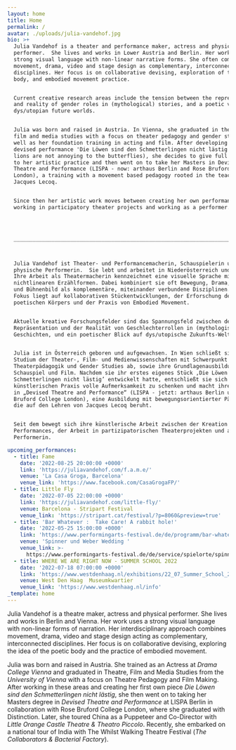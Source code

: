```yaml
---
layout: home
title: Home
permalink: /
avatar: ./uploads/julia-vandehof.jpg
bio: >+
  Julia Vandehof is a theater and performance maker, actress and physical
  performer.  She lives and works in Lower Austria and Berlin. Her work uses a
  strong visual language with non-linear narrative forms. She often combines
  movement, drama, video and stage design as complementary, interconnected
  disciplines. Her focus is on collaborative devising, exploration of the poetic
  body, and embodied movement practice.


  Current creative research areas include the tension between the representation
  and reality of gender roles in (mythological) stories, and a poetic view of
  dys/utopian future worlds.


  Julia was born and raised in Austria. In Vienna, she graduated in theater,
  film and media studies with a focus on theater pedagogy and gender studies, as
  well as her foundation training in acting and film. After developing her first
  devised performance 'Die Löwen sind den Schmetterlingen nicht lästig' (The
  lions are not annoying to the butterflies), she decides to give full attention
  to her artistic practice and then went on to take her Masters in Devised
  Theatre and Performance (LISPA - now: arthaus Berlin and Rose Bruford College
  London), a training with a movement based pedagogy rooted in the teachings of
  Jacques Lecoq.


  Since then her artistic work moves between creating her own performances,
  working in participatory theater projects and working as a performer.




  ______________________________________________________________________________



  Julia Vandehof ist Theater- und Performancemacherin, Schauspielerin und
  physische Performerin.  Sie lebt und arbeitet in Niederösterreich und Berlin.
  Ihre Arbeit als Theatermacherin kennzeichnet eine visuelle Sprache mit
  nichtlinearen Erzählformen. Dabei kombiniert sie oft Bewegung, Drama, Video
  und Bühnenbild als komplementäre, miteinander verbundene Disziplinen. Ihr
  Fokus liegt auf kollaborativen Stückentwicklungen, der Erforschung des
  poetischen Körpers und der Praxis von Embodied Movement.


  Aktuelle kreative Forschungsfelder sind das Spannungsfeld zwischen der
  Repräsentation und der Realität von Geschlechterrollen in (mythologischen)
  Geschichten, und ein poetischer Blick auf dys/utopische Zukunfts-Welten.


  Julia ist in Österreich geboren und aufgewachsen. In Wien schließt sie ihr
  Studium der Theater-, Film- und Medienwissenschaften mit Schwerpunkt
  Theaterpädagogik und Gender Studies ab, sowie ihre Grundlagenausbildung in
  Schauspiel und Film. Nachdem sie ihr erstes eigenes Stück ‚Die Löwen sind den
  Schmetterlingen nicht lästig’ entwickelt hatte, entschließt sie sich ihrer
  künstlerischen Praxis volle Aufmerksamkeit zu schenken und macht ihren Master
  in „Devised Theatre and Performance“ (LISPA - jetzt: arthaus Berlin und Rose
  Bruford College London), eine Ausbildung mit bewegungsorientierter Pädagogik,
  die auf den Lehren von Jacques Lecoq beruht. 


  Seit dem bewegt sich ihre künstlerische Arbeit zwischen der Kreation eigener
  Performances, der Arbeit in partizipatorischen Theaterprojekten und als
  Performerin.

upcoming_performances:
  - title: Fame
    date: '2022-08-25 20:00:00 +0000'
    link: 'https://juliavandehof.com/f.a.m.e/'
    venue: 'La Casa Groga, Barcelona'
    venue_link: 'https://www.facebook.com/CasaGrogaFP/'
  - title: Little Fly
    date: '2022-07-05 22:00:00 +0000'
    link: 'https://juliavandehof.com/little-fly/'
    venue: Barcelona - Stripart Festival
    venue_link: 'https://stripart.cat/festival/?p=8060&preview=true'
  - title: 'Bar Whatever :  Take Care! A rabbit hole!'
    date: '2022-05-25 15:00:00 +0000'
    link: 'https://www.performingarts-festival.de/de/programm/bar-whatever'
    venue: 'Spinner und Weber Wedding '
    venue_link: >-
      https://www.performingarts-festival.de/de/service/spielorte/spinner-und-weber-kulturhaus-galerie
  - title: WHERE WE ARE RIGHT NOW - SUMMER SCHOOL 2022
    date: '2022-07-18 07:00:00 +0000'
    link: 'https://www.westdenhaag.nl/exhibitions/22_07_Summer_School_2022'
    venue: West Den Haag  Museumkwartier
    venue_link: 'https://www.westdenhaag.nl/info'
_template: home
---
```


Julia Vandehof is a theatre maker, actress and physical performer. She lives and works in Berlin and Vienna. Her work uses a strong visual language with non-linear forms of narration. Her interdisciplinary approach combines movement, drama, video and stage design acting as complementary, interconnected disciplines. Her focus is on collaborative devising, exploring the idea of the poetic body and the practice of embodied movement.

Julia was born and raised in Austria. She trained as an Actress at _Drama College Vienna_ and graduated in Theatre, Film and Media Studies from the _University of Vienna_ with a focus on Theatre Pedagogy and Film Making. After working in these areas and creating her first own piece _Die Löwen sind den Schmetterlingen nicht lästig_, she then went on to taking her Masters degree in _Devised Theatre and Performance_ at LISPA Berlin in collaboration with Rose Bruford College London, where she graduated with Distinction. Later, she toured China as a Puppeteer and Co-Director with _Little Orange Castle Theatre & Theatro Piccolo_. Recently, she embarked on a national tour of India with The Whilst Walking Theatre Festival (_The Collaborators & Bacterial Factory_).
